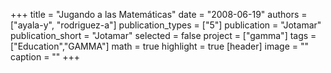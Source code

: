 +++
title = "Jugando a las Matemáticas"
date = "2008-06-19"
authors = ["ayala-y", "rodriguez-a"]
publication_types = ["5"]
publication = "Jotamar"
publication_short = "Jotamar"
selected = false
project = ["gamma"]
tags = ["Education","GAMMA"]
math = true
highlight = true
[header]
image = ""
caption = ""
+++
